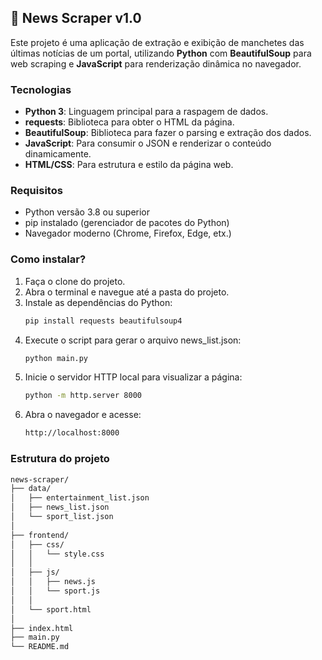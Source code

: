 ## 📰 News Scraper v1.0

Este projeto é uma aplicação de extração e exibição de manchetes das últimas notícias de um portal, utilizando **Python** com **BeautifulSoup** para web scraping e **JavaScript** para renderização dinâmica no navegador.

### Tecnologias

- **Python 3**: Linguagem principal para a raspagem de dados.
- **requests**: Biblioteca para obter o HTML da página.
- **BeautifulSoup**: Biblioteca para fazer o parsing e extração dos dados.
- **JavaScript**: Para consumir o JSON e renderizar o conteúdo dinamicamente.
- **HTML/CSS**: Para estrutura e estilo da página web.

### Requisitos

- Python versão 3.8 ou superior
- pip instalado (gerenciador de pacotes do Python)
- Navegador moderno (Chrome, Firefox, Edge, etx.)

### Como instalar?

1. Faça o clone do projeto.
2. Abra o terminal e navegue até a pasta do projeto.
3. Instale as dependências do Python:
   ```bash
   pip install requests beautifulsoup4
   ```
4. Execute o script para gerar o arquivo news_list.json:
   ```bash
   python main.py
   ```
5. Inicie o servidor HTTP local para visualizar a página:
   ```bash
   python -m http.server 8000
   ```
6. Abra o navegador e acesse:
   ```bash
   http://localhost:8000
   ```

<!-- 3. Crie e ative um ambiente virtual:
   ```bash
   python -m venv venv
   # venv\Scripts\activate    # Windows
   source venv/bin/activate  # Linux/macOS
   ```
4. Instale as dependências:
   ```bash
   pip install -r requirements.txt
   ``` -->

### Estrutura do projeto

```bash
news-scraper/
├── data/
│   ├── entertainment_list.json
│   ├── news_list.json
│   └── sport_list.json
│
├── frontend/
│   ├── css/
│   │   └── style.css
│   │
│   ├── js/
│   │   ├── news.js
│   │   └── sport.js
│   │
│   └── sport.html
│
├── index.html
├── main.py
└── README.md
```
